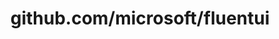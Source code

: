 ---
layout: post
title: github.com/microsoft/fluentui
categories: link
tags: [انگلیسی, گیت‌هاب, برنامه‌نویسی]
---
